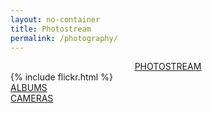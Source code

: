 ```yaml
---
layout: no-container
title: Photostream
permalink: /photography/
---
```


<div id="Photos">
  <div class="post-title" style="text-align: center;"> <a href="https://www.flickr.com/photos/133775011@N07/" target="_blank">PHOTOSTREAM</a></div>
</div>

<div class="photo">
  {% include flickr.html %}
</div>

<div class="thing-category">
  <div class="category-slot">
    <a href="https://www.flickr.com/photos/133775011@N07/albums" target="_blank"> ALBUMS </a>
  </div>
  <div class="category-slot">
    <a href="{{site.url}}/cameras" target="_blank"> CAMERAS </a>
  </div>
</div>
